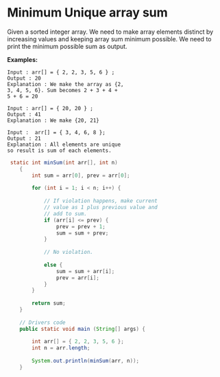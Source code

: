 # Minimum Unique array sum



Given a sorted integer array. We need to make array elements distinct by increasing values and keeping array sum minimum possible. We need to print the minimum possible sum as output.

**Examples:**

```text
Input : arr[] = { 2, 2, 3, 5, 6 } ; 
Output : 20
Explanation : We make the array as {2, 
3, 4, 5, 6}. Sum becomes 2 + 3 + 4 + 
5 + 6 = 20

Input : arr[] = { 20, 20 } ; 
Output : 41
Explanation : We make {20, 21}

Input :  arr[] = { 3, 4, 6, 8 };
Output : 21
Explanation : All elements are unique 
so result is sum of each elements.  
```

```java
 static int minSum(int arr[], int n)
    {
        int sum = arr[0], prev = arr[0];
     
        for (int i = 1; i < n; i++) {
     
            // If violation happens, make current
            // value as 1 plus previous value and
            // add to sum.
            if (arr[i] <= prev) {
                prev = prev + 1;
                sum = sum + prev;
            }
     
            // No violation.
             
            else {
                sum = sum + arr[i];
                prev = arr[i];
            }
        }
     
        return sum;
    }
     
    // Drivers code
    public static void main (String[] args) {
     
        int arr[] = { 2, 2, 3, 5, 6 };
        int n = arr.length;
         
        System.out.println(minSum(arr, n));
    }
```

